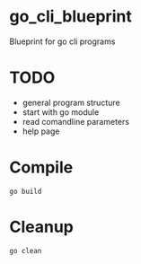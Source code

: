 # go_cli_blueprint
Blueprint for go cli programs

# TODO
- general program structure
- start with go module
- read comandline parameters
- help page

# Compile
    go build

# Cleanup
    go clean
